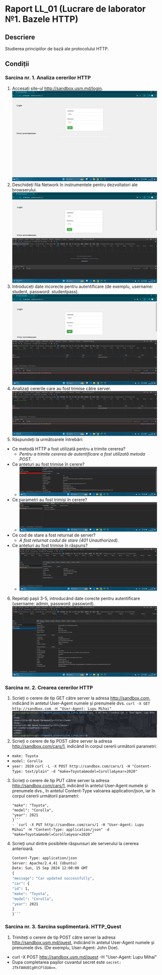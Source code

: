 # Raport LL_01 (Lucrare de laborator №1. Bazele HTTP)

## Descriere

Studierea principiilor de bază ale protocolului HTTP.

## Condiții

### Sarcina nr. 1. Analiza cererilor HTTP

1. Accesați site-ul http://sandbox.usm.md/login.
   ![Accesare website.](images/q1.png)
2. Deschideți fila Network în instrumentele pentru dezvoltatori ale browserului.
   ![Deschidere fila Network.](images/q2.png)
3. Introduceți date incorecte pentru autentificare (de exemplu, username: student, password: studentpass).
   ![Autentificare prin date incorecte.](images/q3.png)
4. Analizați cererile care au fost trimise către server.
   ![A fost trimisă o cerere de tip POST.](images/q4.png)
5. Răspundeți la următoarele întrebări:

- Ce metodă HTTP a fost utilizată pentru a trimite cererea?
  - _Pentru a trimite cererea de autentificare a fost utilizată metoda POST._
- Ce anteturi au fost trimise în cerere?
  - ![Anteturile trimise în cerere](images/q5b.png)
- Ce parametri au fost trimiși în cerere?
  - ![Parametrii trimiși în cerere, valorile pentru username și passowrd.](images/q5c.png)
- Ce cod de stare a fost returnat de server?
  - _A fost returnat codul de stare (401 Unauthorized)._
- Ce anteturi au fost trimise în răspuns?
  - ![Anteturile trimise în răspuns.](images/q5e.png)

6. Repetați pașii 3-5, introducând date corecte pentru autentificare (username: admin, password: password).
   ![Cerere de tip POST cu codul de stare 200 OK returnat.](images/q6.png)

### Sarcina nr. 2. Crearea cererilor HTTP

1. Scrieți o cerere de tip GET către server la adresa http://sandbox.com, indicând în antetul User-Agent numele și prenumele dvs.
   `curl -X GET http://sandbox.com -H "User-Agent: Lupu Mihai"`
   ![Cerere get.](images/2q1.png)
2. Scrieți o cerere de tip POST către server la adresa http://sandbox.com/cars/1, indicând în corpul cererii următorii parametri:

- `make: Toyota`
- `model: Corolla`
- `year: 2020`
  `curl -L -X POST http://sandbox.com/cars/1 -H "Content-Type: text/plain" -d "make=Toyota&model=Corolla&year=2020"`

3. Scrieți o cerere de tip PUT către server la adresa http://sandbox.com/cars/1, indicând în antetul User-Agent numele și prenumele dvs., în antetul Content-Type valoarea application/json, iar în corpul cererii următorii parametri:
   ````{
   "make": "Toyota",
   "model": "Corolla",
   "year": 2021
   }```
   - `curl -X PUT http://sandbox.com/cars/1 -H "User-Agent: Lupu Mihai" -H "Content-Type: application/json" -d "make=Toyota&model=Corolla&year=2020"`
   ````
4. Scrieți unul dintre posibilele răspunsuri ale serverului la cererea anterioară.
   ````HTTP/1.1 200 OK
   Content-Type: application/json
   Server: Apache/2.4.41 (Ubuntu)
   Date: Sun, 15 Sep 2024 12:00:00 GMT
   {
   "message": "Car updated successfully",
   "car": {
   "id": 1,
   "make": "Toyota",
   "model": "Corolla",
   "year": 2021
   }
   }```
   ````

### Sarcina nr. 3. Sarcina suplimentară. HTTP_Quest

1. Trimiteți o cerere de tip POST către server la adresa http://sandbox.usm.md/quest, indicând în antetul User-Agent numele și prenumele dvs. (De exemplu, User-Agent: John Doe).

- curl -X POST http://sandbox.usm.md/quest -H "User-Agent: Lupu Mihai"
- Dupa completarea pașilor cuvantul secret este `secret: JTkfA0UECg0tCFlGUA==`.

